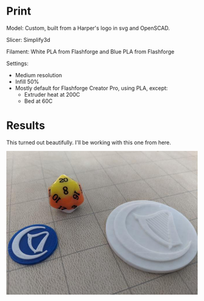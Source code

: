 # Print

Model: Custom, built from a Harper's logo in svg and OpenSCAD.

Slicer: Simplify3d

Filament: White PLA from Flashforge and Blue PLA from Flashforge

Settings:
- Medium resolution
- Infill 50%
- Mostly default for Flashforge Creator Pro, using PLA, except:
    - Extruder heat at 200C
    - Bed at 60C

# Results

This turned out beautifully. I'll be working with this one from here.

![Front][front]

[front]: ./IMG_20200114_080632.jpg "Front"
